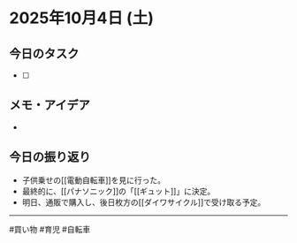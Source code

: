 # 2025年10月4日 (土)

## 今日のタスク
- [ ] 

## メモ・アイデア
- 

## 今日の振り返り
- 子供乗せの[[電動自転車]]を見に行った。
- 最終的に、[[パナソニック]]の「[[ギュット]]」に決定。
- 明日、通販で購入し、後日枚方の[[ダイワサイクル]]で受け取る予定。 

---

#買い物 #育児 #自転車